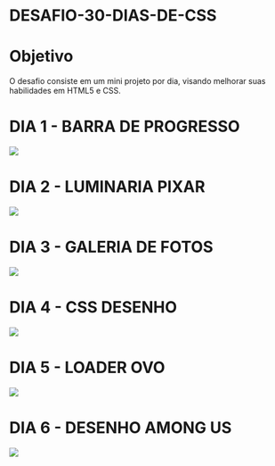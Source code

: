 # DESAFIO-30-DIAS-DE-CSS
# Objetivo
O desafio consiste em um mini projeto por dia, visando melhorar suas habilidades em HTML5 e CSS.
# DIA 1 - BARRA DE PROGRESSO
![](https://media.giphy.com/media/SDPghRQueKfSDjxkJl/giphy.gif)

# DIA 2 - LUMINARIA PIXAR
![](https://media.giphy.com/media/SQUZCeOYE9GrTFkWNM/giphy.gif)

# DIA 3 - GALERIA DE FOTOS
![](https://media.giphy.com/media/wUKeIDsCkHmYYgfPHH/giphy.gif)

# DIA 4 - CSS DESENHO
![](https://media.giphy.com/media/Y9snRSWYaPybpkpYFH/giphy.gif)

# DIA 5 - LOADER OVO
![](https://media.giphy.com/media/tngCVkg3ekp40r6ydi/giphy.gif)

# DIA 6 - DESENHO AMONG US
![](https://media.giphy.com/media/yNznezUUjepQJnxdhO/giphy.gif)

